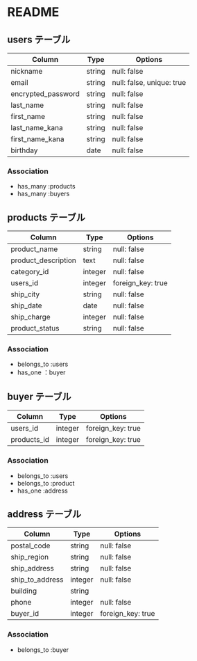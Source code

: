 # README

## users テーブル

| Column          | Type   | Options     |
| --------------  | ------ | ----------- |
| nickname        | string | null: false |
| email           | string | null: false, unique: true |
| encrypted_password       | string | null: false |
| last_name       | string | null: false |
| first_name      | string | null: false |
| last_name_kana  | string | null: false |
| first_name_kana | string | null: false |
| birthday        | date   | null: false |


### Association

- has_many :products
- has_many :buyers

## products テーブル

| Column              | Type   | Options     |
| --------------------| ------ | ----------- |
| product_name        | string | null: false |
| product_description | text   | null: false |
| category_id         | integer| null: false |
| users_id            | integer| foreign_key: true |
| ship_city           | string | null: false |
| ship_date           | date   | null: false |
| ship_charge         | integer| null: false |
| product_status      | string | null: false |


### Association

- belongs_to :users
- has_one ：buyer


## buyer テーブル

| Column         | Type    | Options     |
| ---------------| ------  | ----------- |
| users_id       | integer | foreign_key: true |
| products_id    | integer | foreign_key: true |


### Association

- belongs_to :users
- belongs_to :product
- has_one :address

## address テーブル

| Column           | Type    | Options     |
| ---------------  | ------  | ----------- |
| postal_code      | string  | null: false |
| ship_region      | string  | null: false |
| ship_address     | string  | null: false |
| ship_to_address  | integer | null: false |
| building         | string  |             |
| phone            | integer | null: false |
| buyer_id         | integer | foreign_key: true |

### Association

- belongs_to :buyer
